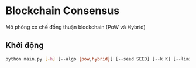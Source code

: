 # Blockchain Consensus

Mô phỏng cơ chế đồng thuận blockchain (PoW và Hybrid)

## Khởi động

```bash
python main.py [-h] [--algo {pow,hybrid}] [--seed SEED] [--k K] [--limit_ms LIMIT_MS] [--delay] [--partition] [--log LOG]
